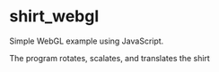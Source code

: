 # shirt_webgl


Simple WebGL example using JavaScript.

The program rotates, scalates, and translates the shirt
